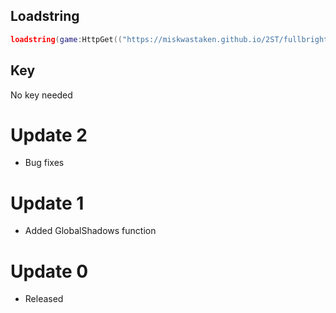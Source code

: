 ## Loadstring

```lua
loadstring(game:HttpGet(("https://miskwastaken.github.io/2ST/fullbright"), true))()
```

## Key

No key needed

# Update 2
- Bug fixes

# Update 1

- Added GlobalShadows function

# Update 0

- Released
